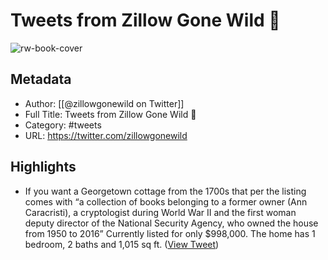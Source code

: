 # Tweets from Zillow Gone Wild 🏡

![rw-book-cover](https://pbs.twimg.com/profile_images/1869451557571301376/GKneOa8K.jpg)

## Metadata
- Author: [[@zillowgonewild on Twitter]]
- Full Title: Tweets from Zillow Gone Wild 🏡
- Category: #tweets
- URL: https://twitter.com/zillowgonewild

## Highlights
- If you want a Georgetown cottage from the 1700s that per the listing comes with “a collection of books belonging to a former owner (Ann Caracristi), a cryptologist during World War II and the first woman deputy director of the National Security Agency, who owned the house from 1950 to 2016” 
  Currently listed for only $998,000. The home has 1 bedroom, 2 baths and 1,015 sq ft. ([View Tweet](https://twitter.com/zillowgonewild/status/1684242778115518474))
